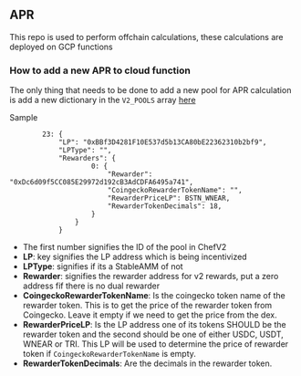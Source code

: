 ## APR

This repo is used to perform offchain calculations, these calculations are deployed on GCP functions

### How to add a new APR to cloud function

The only thing that needs to be done to add a new pool for APR calculation is add a new dictionary in the  `V2_POOLS` array [here](https://github.com/trisolaris-labs/apr/blob/9934411f39dca9ca9391fb79768ba7b9e3d09fe9/utils/constants.py#L239)

Sample 
```
        23: {
            "LP": "0xBBf3D4281F10E537d5b13CA80bE22362310b2bf9",
            "LPType": "",
            "Rewarders": {
                    0: {
                        "Rewarder": "0xDc6d09f5CC085E29972d192cB3AdCDFA6495a741",
                        "CoingeckoRewarderTokenName": "",
                        "RewarderPriceLP": BSTN_WNEAR,
                        "RewarderTokenDecimals": 18,
                    }
                }
            }
```

* The first number signifies the ID of the pool in ChefV2
* **LP**: key signifies the LP address which is being incentivized
* **LPType**: signifies if its a StableAMM of not
* **Rewarder**: signifies the rewarder address for v2 rewards, put a zero address fif there is no dual rewarder
* **CoingeckoRewarderTokenName**: Is the coingecko token name of the rewarder token. This is to get the price of the rewarder token from Coingecko. Leave it empty if we need to get the price from the dex.
* **RewarderPriceLP**: Is the LP address one of its tokens SHOULD be the rewarder token and the second should be one of either USDC, USDT, WNEAR or TRI. This LP will be used to determine the price of rewarder token if `CoingeckoRewarderTokenName` is empty.
* **RewarderTokenDecimals**: Are the decimals in the rewarder token.